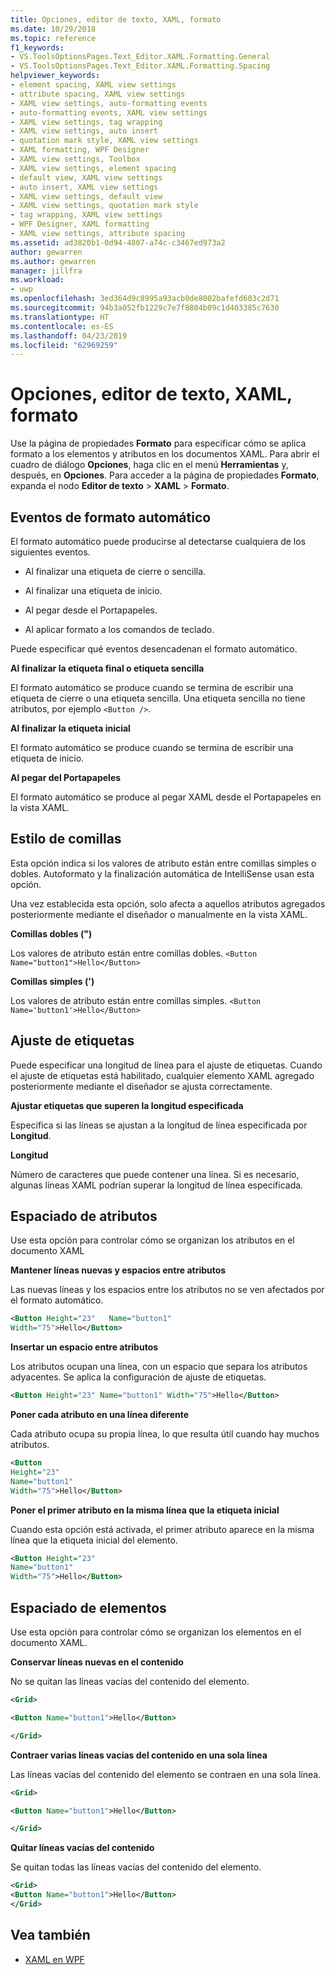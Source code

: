 ```yaml
---
title: Opciones, editor de texto, XAML, formato
ms.date: 10/29/2018
ms.topic: reference
f1_keywords:
- VS.ToolsOptionsPages.Text_Editor.XAML.Formatting.General
- VS.ToolsOptionsPages.Text_Editor.XAML.Formatting.Spacing
helpviewer_keywords:
- element spacing, XAML view settings
- attribute spacing, XAML view settings
- XAML view settings, auto-formatting events
- auto-formatting events, XAML view settings
- XAML view settings, tag wrapping
- XAML view settings, auto insert
- quotation mark style, XAML view settings
- XAML formatting, WPF Designer
- XAML view settings, Toolbox
- XAML view settings, element spacing
- default view, XAML view settings
- auto insert, XAML view settings
- XAML view settings, default view
- XAML view settings, quotation mark style
- tag wrapping, XAML view settings
- WPF Designer, XAML formatting
- XAML view settings, attribute spacing
ms.assetid: ad3820b1-0d94-4807-a74c-c3467ed973a2
author: gewarren
ms.author: gewarren
manager: jillfra
ms.workload:
- uwp
ms.openlocfilehash: 3ed364d9c8995a93acb0de8002bafefd603c2d71
ms.sourcegitcommit: 94b3a052fb1229c7e7f8804b09c1d403385c7630
ms.translationtype: HT
ms.contentlocale: es-ES
ms.lasthandoff: 04/23/2019
ms.locfileid: "62969259"
---
```

# <a name="options-text-editor-xaml-formatting"></a>Opciones, editor de texto, XAML, formato

Use la página de propiedades **Formato** para especificar cómo se aplica formato a los elementos y atributos en los documentos XAML. Para abrir el cuadro de diálogo **Opciones**, haga clic en el menú **Herramientas** y, después, en **Opciones**. Para acceder a la página de propiedades **Formato**, expanda el nodo **Editor de texto** > **XAML** > **Formato**.

## <a name="auto-formatting-events"></a>Eventos de formato automático

El formato automático puede producirse al detectarse cualquiera de los siguientes eventos.

- Al finalizar una etiqueta de cierre o sencilla.

- Al finalizar una etiqueta de inicio.

- Al pegar desde el Portapapeles.

- Al aplicar formato a los comandos de teclado.

Puede especificar qué eventos desencadenan el formato automático.

**Al finalizar la etiqueta final o etiqueta sencilla**

El formato automático se produce cuando se termina de escribir una etiqueta de cierre o una etiqueta sencilla. Una etiqueta sencilla no tiene atributos, por ejemplo `<Button />`.

**Al finalizar la etiqueta inicial**

El formato automático se produce cuando se termina de escribir una etiqueta de inicio.

**Al pegar del Portapapeles**

El formato automático se produce al pegar XAML desde el Portapapeles en la vista XAML.

## <a name="quotation-mark-style"></a>Estilo de comillas

Esta opción indica si los valores de atributo están entre comillas simples o dobles. Autoformato y la finalización automática de IntelliSense usan esta opción.

Una vez establecida esta opción, solo afecta a aquellos atributos agregados posteriormente mediante el diseñador o manualmente en la vista XAML.

**Comillas dobles (")**

Los valores de atributo están entre comillas dobles.
`<Button Name="button1">Hello</Button>`

**Comillas simples (')**

Los valores de atributo están entre comillas simples.
`<Button Name='button1'>Hello</Button>`

## <a name="tag-wrapping"></a>Ajuste de etiquetas

Puede especificar una longitud de línea para el ajuste de etiquetas. Cuando el ajuste de etiquetas está habilitado, cualquier elemento XAML agregado posteriormente mediante el diseñador se ajusta correctamente.

**Ajustar etiquetas que superen la longitud especificada**

Especifica si las líneas se ajustan a la longitud de línea especificada por **Longitud**.

**Longitud**

Número de caracteres que puede contener una línea. Si es necesario, algunas líneas XAML podrían superar la longitud de línea especificada.

## <a name="attribute-spacing"></a>Espaciado de atributos

Use esta opción para controlar cómo se organizan los atributos en el documento XAML

**Mantener líneas nuevas y espacios entre atributos**

Las nuevas líneas y los espacios entre los atributos no se ven afectados por el formato automático.

```xml
<Button Height="23"   Name="button1"
Width="75">Hello</Button>
```

**Insertar un espacio entre atributos**

Los atributos ocupan una línea, con un espacio que separa los atributos adyacentes. Se aplica la configuración de ajuste de etiquetas.

```xml
<Button Height="23" Name="button1" Width="75">Hello</Button>
```

**Poner cada atributo en una línea diferente**

Cada atributo ocupa su propia línea, lo que resulta útil cuando hay muchos atributos.

```xml
<Button
Height="23"
Name="button1"
Width="75">Hello</Button>
```

**Poner el primer atributo en la misma línea que la etiqueta inicial**

Cuando esta opción está activada, el primer atributo aparece en la misma línea que la etiqueta inicial del elemento.

```xml
<Button Height="23"
Name="button1"
Width="75">Hello</Button>
```

## <a name="element-spacing"></a>Espaciado de elementos

Use esta opción para controlar cómo se organizan los elementos en el documento XAML.

**Conservar líneas nuevas en el contenido**

No se quitan las líneas vacías del contenido del elemento.

```xml
<Grid>

<Button Name="button1">Hello</Button>

</Grid>
```

**Contraer varias líneas vacías del contenido en una sola línea**

Las líneas vacías del contenido del elemento se contraen en una sola línea.

```xml
<Grid>

<Button Name="button1">Hello</Button>

</Grid>
```

**Quitar líneas vacías del contenido**

Se quitan todas las líneas vacías del contenido del elemento.

```xml
<Grid>
<Button Name="button1">Hello</Button>
</Grid>
```

## <a name="see-also"></a>Vea también

- [XAML en WPF](/dotnet/framework/wpf/advanced/xaml-in-wpf)
